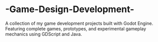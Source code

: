 # -Game-Design-Development-
A collection of my game development projects built with Godot Engine. Featuring complete games, prototypes, and experimental gameplay mechanics using GDScript and Java.
